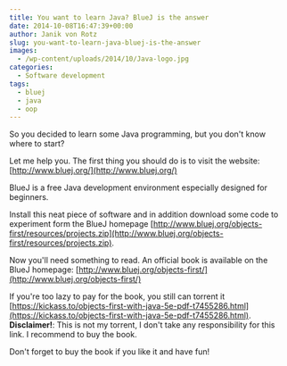 ```yaml
---
title: You want to learn Java? BlueJ is the answer
date: 2014-10-08T16:47:39+00:00
author: Janik von Rotz
slug: you-want-to-learn-java-bluej-is-the-answer
images:
  - /wp-content/uploads/2014/10/Java-logo.jpg
categories:
  - Software development
tags:
  - bluej
  - java
  - oop
---
```

So you decided to learn some Java programming, but you don't know where to start?

Let me help you. The first thing you should do is to visit the website: [http://www.bluej.org/](http://www.bluej.org/)
<!--more-->
BlueJ is a free Java development environment especially designed for beginners.

Install this neat piece of software and in addition download some code to experiment form the BlueJ homepage [http://www.bluej.org/objects-first/resources/projects.zip](http://www.bluej.org/objects-first/resources/projects.zip).

Now you'll need something to read. An official book is available on the BlueJ homepage: [http://www.bluej.org/objects-first/](http://www.bluej.org/objects-first/)

If you're too lazy to pay for the book, you still can torrent it [https://kickass.to/objects-first-with-java-5e-pdf-t7455286.html](https://kickass.to/objects-first-with-java-5e-pdf-t7455286.html).
**Disclaimer!**: This is not my torrent, I don't take any responsibility for this link. I recommend to buy the book.

Don't forget to buy the book if you like it and have fun!